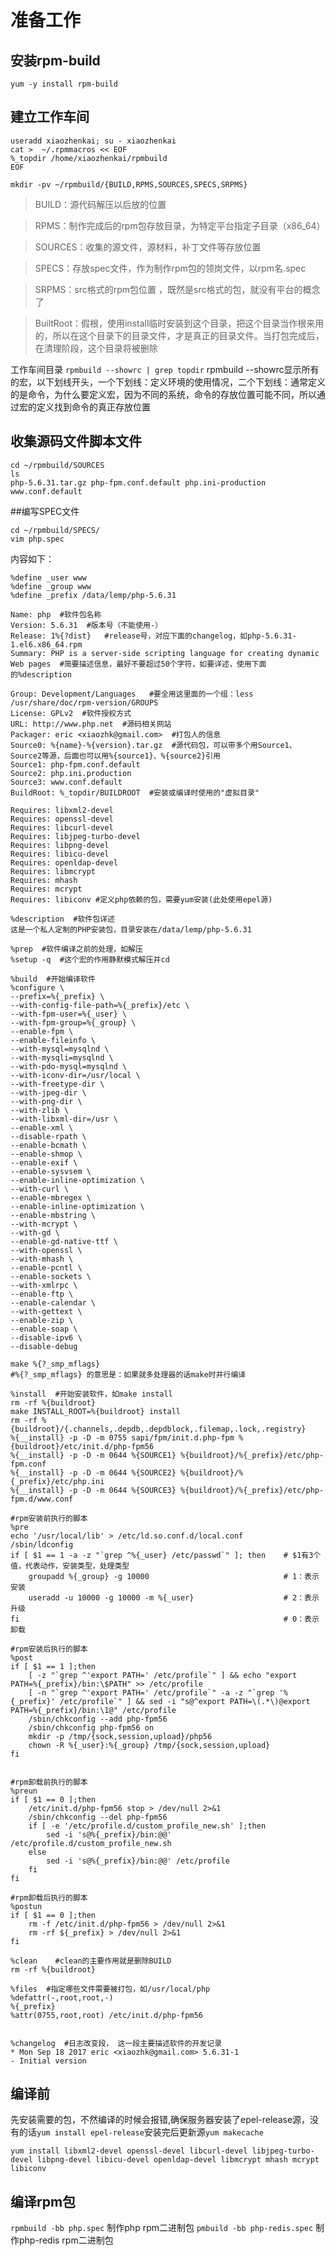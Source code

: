 # 准备工作
## 安装rpm-build
`yum -y install rpm-build`
## 建立工作车间
```
useradd xiaozhenkai; su - xiaozhenkai
cat >  ~/.rpmmacros << EOF
%_topdir /home/xiaozhenkai/rpmbuild
EOF

mkdir -pv ~/rpmbuild/{BUILD,RPMS,SOURCES,SPECS,SRPMS}
```

>BUILD：源代码解压以后放的位置

>RPMS：制作完成后的rpm包存放目录，为特定平台指定子目录（x86_64）

>SOURCES：收集的源文件，源材料，补丁文件等存放位置

>SPECS：存放spec文件，作为制作rpm包的领岗文件，以rpm名.spec

>SRPMS：src格式的rpm包位置 ，既然是src格式的包，就没有平台的概念了

>BuiltRoot：假根，使用install临时安装到这个目录，把这个目录当作根来用的，所以在这个目录下的目录文件，才是真正的目录文件。当打包完成后，在清理阶段，这个目录将被删除

工作车间目录
`rpmbuild --showrc | grep topdir`
rpmbuild --showrc显示所有的宏，以下划线开头，一个下划线：定义环境的使用情况，二个下划线：通常定义的是命令，为什么要定义宏，因为不同的系统，命令的存放位置可能不同，所以通过宏的定义找到命令的真正存放位置


## 收集源码文件脚本文件
```
cd ~/rpmbuild/SOURCES
ls
php-5.6.31.tar.gz php-fpm.conf.default php.ini-production www.conf.default
```
##编写SPEC文件
```
cd ~/rpmbuild/SPECS/
vim php.spec
```
内容如下：
```
%define _user www
%define _group www
%define _prefix /data/lemp/php-5.6.31

Name: php  #软件包名称
Version: 5.6.31  #版本号（不能使用-）
Release: 1%{?dist}   #release号，对应下面的changelog，如php-5.6.31-1.el6.x86_64.rpm
Summary: PHP is a server-side scripting language for creating dynamic Web pages  #简要描述信息，最好不要超过50个字符，如要详述，使用下面的%description

Group: Development/Languages   #要全用这里面的一个组：less /usr/share/doc/rpm-version/GROUPS
License: GPLv2  #软件授权方式
URL: http://www.php.net  #源码相关网站
Packager: eric <xiaozhk@gmail.com>  #打包人的信息
Source0: %{name}-%{version}.tar.gz  #源代码包，可以带多个用Source1、Source2等源，后面也可以用%{source1}、%{source2}引用
Source1: php-fpm.conf.default
Source2: php.ini.production
Source3: www.conf.default
BuildRoot: %_topdir/BUILDROOT  #安装或编译时使用的"虚拟目录"

Requires: libxml2-devel
Requires: openssl-devel
Requires: libcurl-devel
Requires: libjpeg-turbo-devel
Requires: libpng-devel
Requires: libicu-devel
Requires: openldap-devel
Requires: libmcrypt
Requires: mhash
Requires: mcrypt
Requires: libiconv #定义php依赖的包，需要yum安装(此处使用epel源)

%description  #软件包详述
这是一个私人定制的PHP安装包，目录安装在/data/lemp/php-5.6.31

%prep  #软件编译之前的处理，如解压
%setup -q  #这个宏的作用静默模式解压并cd

%build  #开始编译软件
%configure \
--prefix=%{_prefix} \
--with-config-file-path=%{_prefix}/etc \
--with-fpm-user=%{_user} \
--with-fpm-group=%{_group} \
--enable-fpm \
--enable-fileinfo \
--with-mysql=mysqlnd \
--with-mysqli=mysqlnd \
--with-pdo-mysql=mysqlnd \
--with-iconv-dir=/usr/local \
--with-freetype-dir \
--with-jpeg-dir \
--with-png-dir \
--with-zlib \
--with-libxml-dir=/usr \
--enable-xml \
--disable-rpath \
--enable-bcmath \
--enable-shmop \
--enable-exif \
--enable-sysvsem \
--enable-inline-optimization \
--with-curl \
--enable-mbregex \
--enable-inline-optimization \
--enable-mbstring \
--with-mcrypt \
--with-gd \
--enable-gd-native-ttf \
--with-openssl \
--with-mhash \
--enable-pcntl \
--enable-sockets \
--with-xmlrpc \
--enable-ftp \
--enable-calendar \
--with-gettext \
--enable-zip \
--enable-soap \
--disable-ipv6 \
--disable-debug

make %{?_smp_mflags}
#%{?_smp_mflags} 的意思是：如果就多处理器的话make时并行编译

%install  #开始安装软件，如make install
rm -rf %{buildroot}
make INSTALL_ROOT=%{buildroot} install
rm -rf %{buildroot}/{.channels,.depdb,.depdblock,.filemap,.lock,.registry}
%{__install} -p -D -m 0755 sapi/fpm/init.d.php-fpm %{buildroot}/etc/init.d/php-fpm56
%{__install} -p -D -m 0644 %{SOURCE1} %{buildroot}/%{_prefix}/etc/php-fpm.conf
%{__install} -p -D -m 0644 %{SOURCE2} %{buildroot}/%{_prefix}/etc/php.ini
%{__install} -p -D -m 0644 %{SOURCE3} %{buildroot}/%{_prefix}/etc/php-fpm.d/www.conf

#rpm安装前执行的脚本
%pre
echo '/usr/local/lib' > /etc/ld.so.conf.d/local.conf
/sbin/ldconfig
if [ $1 == 1 -a -z "`grep ^%{_user} /etc/passwd`" ]; then    # $1有3个值，代表动作，安装类型，处理类型
    groupadd %{_group} -g 10000                              # 1：表示安装
    useradd -u 10000 -g 10000 -m %{_user}                    # 2：表示升级
fi                                                           # 0：表示卸载

#rpm安装后执行的脚本
%post
if [ $1 == 1 ];then
    [ -z "`grep ^'export PATH=' /etc/profile`" ] && echo "export PATH=%{_prefix}/bin:\$PATH" >> /etc/profile
    [ -n "`grep ^'export PATH=' /etc/profile`" -a -z "`grep '%{_prefix}' /etc/profile`" ] && sed -i "s@^export PATH=\(.*\)@export PATH=%{_prefix}/bin:\1@" /etc/profile
    /sbin/chkconfig --add php-fpm56
    /sbin/chkconfig php-fpm56 on
    mkdir -p /tmp/{sock,session,upload}/php56
    chown -R %{_user}:%{_group} /tmp/{sock,session,upload}
fi


#rpm卸载前执行的脚本
%preun
if [ $1 == 0 ];then
    /etc/init.d/php-fpm56 stop > /dev/null 2>&1
    /sbin/chkconfig --del php-fpm56
    if [ -e '/etc/profile.d/custom_profile_new.sh' ];then
        sed -i 's@%{_prefix}/bin:@@' /etc/profile.d/custom_profile_new.sh
    else
        sed -i 's@%{_prefix}/bin:@@' /etc/profile
    fi
fi

#rpm卸载后执行的脚本
%postun 
if [ $1 == 0 ];then
    rm -f /etc/init.d/php-fpm56 > /dev/null 2>&1
    rm -rf ${_prefix} > /dev/null 2>&1
fi

%clean    #clean的主要作用就是删除BUILD
rm -rf %{buildroot}

%files  #指定哪些文件需要被打包，如/usr/local/php
%defattr(-,root,root,-)
%{_prefix}
%attr(0755,root,root) /etc/init.d/php-fpm56


%changelog  #日志改变段， 这一段主要描述软件的开发记录
* Mon Sep 18 2017 eric <xiaozhk@gmail.com> 5.6.31-1
- Initial version

```

## 编译前

先安装需要的包，不然编译的时候会报错,确保服务器安装了epel-release源，没有的话`yum install epel-release`安装完后更新源`yum makecache`

`yum install libxml2-devel openssl-devel libcurl-devel libjpeg-turbo-devel libpng-devel libicu-devel openldap-devel libmcrypt mhash mcrypt libiconv`

## 编译rpm包
`rpmbuild -bb php.spec` 制作php rpm二进制包
`pmbuild -bb php-redis.spec` 制作php-redis rpm二进制包
